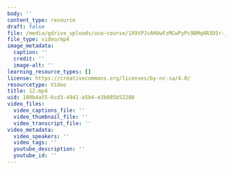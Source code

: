 ```yaml
---
body: ''
content_type: resource
draft: false
file: /media/gdrive_uploads/ocw-course/1X9tPJcAHUwFzMCwPyPc9BMq4R3DSr-_D/12.mp4
file_type: video/mp4
image_metadata:
  caption: ''
  credit: ''
  image-alt: ''
learning_resource_types: []
license: https://creativecommons.org/licenses/by-nc-sa/4.0/
resourcetype: Video
title: 12.mp4
uid: 180b4a55-6cd3-4941-a5b4-e3b085b52288
video_files:
  video_captions_file: ''
  video_thumbnail_file: ''
  video_transcript_file: ''
video_metadata:
  video_speakers: ''
  video_tags: ''
  youtube_description: ''
  youtube_id: ''
---
```

